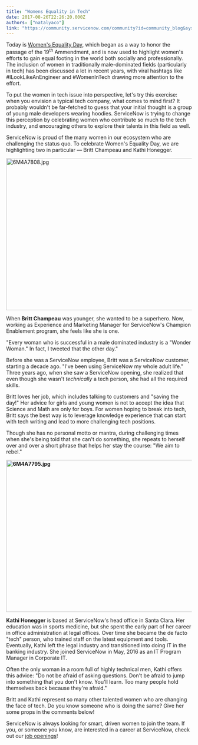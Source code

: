 ```yaml
---
title: "Womens Equality in Tech"
date: 2017-08-26T22:26:20.000Z
authors: ["natalyaco"]
link: "https://community.servicenow.com/community?id=community_blog&sys_id=7ddca665dbd0dbc01dcaf3231f961992"
---
```

<p>Today is <a title="witter.com/search?q=%23WomensEqualityDay&src=tyah" href="https://twitter.com/search?q=%23WomensEqualityDay&amp;src=tyah">Women's Equality Day</a>, which began as a way to honor the passage of the 19<sup>th</sup> Ammendment, and is now used to highlight women's efforts to gain equal footing in the world both socially and professionally. The inclusion of women in traditionally male-dominated fields (particularly in tech) has been discussed a lot in recent years, with viral hashtags like #ILookLikeAnEngineer and #WomenInTech drawing more attention to the effort.</p><p></p><p>To put the women in tech issue into perspective, let's try this exercise: when you envision a typical tech company, what comes to mind first? It probably wouldn't be far-fetched to guess that your initial thought is a group of young male developers wearing hoodies. ServiceNow is trying to change this perception by celebrating women who contribute so much to the tech industry, and encouraging others to explore their talents in this field as well.</p><p></p><p>ServiceNow is proud of the many women in our ecosystem who are challenging the status quo. To celebrate Women's Equality Day, we are highlighting two in particular — Britt Champeau and Kathi Honegger.</p><p></p><p><img   alt="6M4A7808.jpg" class="image-3 jive-image" src="a7058482db9c5704ed6af3231f961906.iix" style="width: 620px; height: 413px;"/></p><p>When<strong> Britt Champeau</strong> was younger, she wanted to be a superhero. Now, working as Experience and Marketing Manager for ServiceNow's Champion Enablement program, she feels like she is one.</p><p></p><p>"Every woman who is successful in a male dominated industry is a "Wonder Woman." In fact, I tweeted that the other day."</p><p></p><p>Before she was a ServiceNow employee, Britt was a ServiceNow customer, starting a decade ago. "I've been using ServiceNow my whole adult life." Three years ago, when she saw a ServiceNow opening, she realized that even though she wasn't <em>technically</em> a tech person, she had all the required skills.</p><p></p><p>Britt loves her job, which includes talking to customers and "saving the day!" Her advice for girls and young women is not to accept the idea that Science and Math are only for boys. For women hoping to break into tech, Britt says the best way is to leverage knowledge experience that can start with tech writing and lead to more challenging tech positions.</p><p></p><p>Though she has no personal motto or mantra, during challenging times when she's being told that she can't do something, she repeats to herself over and over a short phrase that helps her stay the course: "We aim to rebel."</p><p></p><p><strong><img   alt="6M4A7795.jpg" class="image-2 jive-image" src="4703e80adb50dfc03eb27a9e0f9619c6.iix" style="width: 620px; height: 413px;"/></strong></p><p><strong>Kathi Honegger</strong> is based at ServiceNow's head office in Santa Clara. Her education was in sports medicine, but she spent the early part of her career in office administration at legal offices. Over time she became the de facto "tech" person, who trained staff on the latest equipment and tools. Eventually, Kathi left the legal industry and transitioned into doing IT in the banking industry. She joined ServiceNow in May, 2016 as an IT Program Manager in Corporate IT.</p><p></p><p>Often the only woman in a room full of highly technical men, Kathi offers this advice: "Do not be afraid of asking questions. Don't be afraid to jump into something that you don't know. You'll learn. Too many people hold themselves back because they're afraid."</p><p></p><p>Britt and Kathi represent so many other talented women who are changing the face of tech. Do you know someone who is doing the same? Give her some props in the comments below!</p><p></p><p>ServiceNow is always looking for smart, driven women to join the team. If you, or someone you know, are interested in a career at ServiceNow, check out our <a title="ww.servicenow.com/company/careers/join-servicenow.html?cid=s:173&c3=s:173" href="https://www.servicenow.com/company/careers/join-servicenow.html?cid=s:173&amp;c3=s:173">job openings</a>!</p>